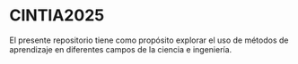 # CINTIA2025
El presente repositorio tiene como propósito explorar el uso de métodos de aprendizaje en diferentes campos de la ciencia e ingeniería.
